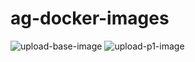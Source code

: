 # ag-docker-images

![upload-base-image](https://github.com/eecs485staff/ag-docker-images/workflows/upload-base-image/badge.svg)
![upload-p1-image](https://github.com/eecs485staff/ag-docker-images/workflows/upload-p1-image/badge.svg)
